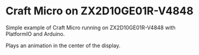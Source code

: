 # Craft Micro on ZX2D10GE01R-V4848

Simple example of Craft Micro running on ZX2D10GE01R-V4848 with PlatformIO and Arduino.

Plays an animation in the center of the display.
